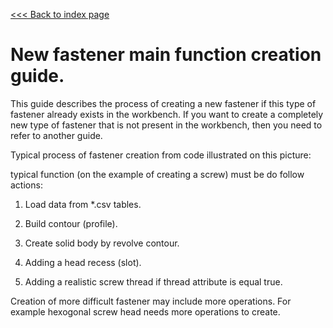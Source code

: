  [<<< Back to index page](README.md)

# New fastener main function creation guide.

This guide describes the process of creating a new fastener if this type of fastener already exists in the workbench. If you want to create a completely new type of fastener that is not present in the workbench, then you need to refer to another guide. 

Typical process of fastener creation from code illustrated on this picture:

typical function (on the example of creating a screw) must be do follow actions:

1. Load data from *.csv tables.

2. Build contour (profile).

3. Create solid body by revolve contour.

4. Adding a head recess (slot).

5. Adding a realistic screw thread if thread attribute is equal true.

Creation of more difficult fastener may include more operations. For example hexogonal screw head needs more operations to create.
